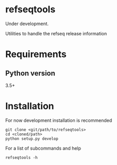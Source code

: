 # refseqtools

Under development.

Utilities to handle the refseq release information

# Requirements

## Python version

3.5+

# Installation

For now development installation is recommended
```
git clone <git/path/to/refseqtools>
cd <cloned/path>
python setup.py develop
```

For a list of subcommands and help
```
refseqtools -h
```
